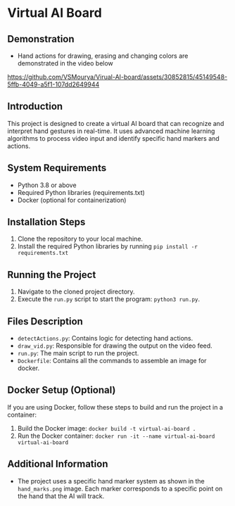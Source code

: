
# Virtual AI Board

## Demonstration
- Hand actions for drawing, erasing and changing colors are demonstrated in the video below

https://github.com/VSMourya/Virual-AI-board/assets/30852815/45149548-5ffb-4049-a5f1-107dd2649944

## Introduction
This project is designed to create a virtual AI board that can recognize and interpret hand gestures in real-time. It uses advanced machine learning algorithms to process video input and identify specific hand markers and actions.

## System Requirements
- Python 3.8 or above
- Required Python libraries (requirements.txt)
- Docker (optional for containerization)

## Installation Steps
1. Clone the repository to your local machine.
2. Install the required Python libraries by running `pip install -r requirements.txt`

## Running the Project
1. Navigate to the cloned project directory.
2. Execute the `run.py` script to start the program: `python3 run.py`.

## Files Description
- `detectActions.py`: Contains logic for detecting hand actions.
- `draw_vid.py`: Responsible for drawing the output on the video feed.
- `run.py`: The main script to run the project.
- `Dockerfile`: Contains all the commands to assemble an image for docker.

## Docker Setup (Optional)
If you are using Docker, follow these steps to build and run the project in a container:
1. Build the Docker image: `docker build -t virtual-ai-board .`
2. Run the Docker container: `docker run -it --name virtual-ai-board virtual-ai-board`

## Additional Information
- The project uses a specific hand marker system as shown in the `hand_marks.png` image. Each marker corresponds to a specific point on the hand that the AI will track.
